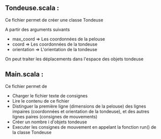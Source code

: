 ## Tondeuse.scala :
Ce fichier permet de créer une classe Tondeuse

A partir des arguments suivants 
- max_coord => Les coordonnées de la pelouse
- coord => Les coordonnées de la tondeuse
- orientation => L'orientation de la tondeuse

On peut traiter les déplacements dans l'espace des objets tondeuse


## Main.scala :
Ce fichier permet de 
- Charger le fichier texte de consignes 
- Lire le contenu de ce fichier
- Distinguer la première ligne (dimensions de la pelouse) des lignes impaires (coordonnées et orientation de la tondeuse), et des autres lignes paires (consignes de mouvements)
- Créer un nombre i d'objets tondeuse
- Executer les consignes de mouvement en appelant la fonction run() de la classe Tondeuse

